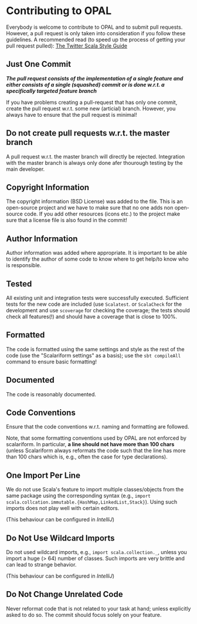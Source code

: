# Contributing to OPAL
Everybody is welcome to contribute to OPAL and to submit pull requests. However, a pull request is only taken into consideration if you follow these guidelines. A recommended read (to speed up the process of getting your pull request pulled):
 [The Twitter Scala Style Guide](http://twitter.github.io/effectivescala/)

## Just One Commit
___The pull request consists of the **implementation of a single feature** and either consists of a single (squashed) commit or is done w.r.t. a specifically targeted feature branch___

If you have problems creating a pull-request that has only one commit, create the pull request w.r.t. some new (articial) branch. However, you always have to ensure that the pull request is minimal!

## Do not create pull requests w.r.t. the master branch
A pull request w.r.t. the master branch will directly be rejected. Integration with the master branch is always only done afer thourough testing by the main developer.

## Copyright Information
The copyright information (BSD License) was added to the file. This is an open-source project and we have to make sure that no one adds non open-source code. If you add other resources (icons etc.) to the project make sure that a license file is also found in the commit!

## Author Information
Author information was added where appropriate. It is important to be able to identify the author of some code to know where to get help/to know who is responsible.

## Tested
All existing unit and integration tests were successfully executed. Sufficient tests for the new code are included (use `Scalatest`. or `ScalaCheck` for the development and use `scoverage` for checking the coverage; the tests should check all features(!) and should have a coverage that is close to 100%.

## Formatted
The code is formatted using the same settings and style as the rest of the code (use the "Scalariform settings" as a basis); use the `sbt compileAll` command to ensure basic formatting!

## Documented
The code is reasonably documented.

## Code Conventions
Ensure that the code conventions w.r.t. naming and formatting are followed. 

Note, that some formatting conventions used by OPAL are not enforced by scalariform. In particular, **a line should not have more than 100 chars** (unless Scalariform always reformats the code such that the line has more than 100 chars which is, e.g., often the case for type declarations).

## One Import Per Line
We do not use Scala's feature to import multiple classes/objects from the same package using the corresponding syntax (e.g., `import scala.collcation.immutable.{HashMap,LinkedList,Stack}`). Using such imports does not play well with certain editors. 

(This behaviour can be configured in *IntelliJ*)

## Do Not Use Wildcard Imports
Do not used wildcard imports, e.g., `import scala.collection._`, unless you import a huge (> 64) number of classes. Such imports are very brittle and can lead to strange behavior.

(This behaviour can be configured in *IntelliJ*)

## Do Not Change Unrelated Code
Never reformat code that is not related to your task at hand; unless explicitly asked to do so. The commit should focus solely on your feature.
